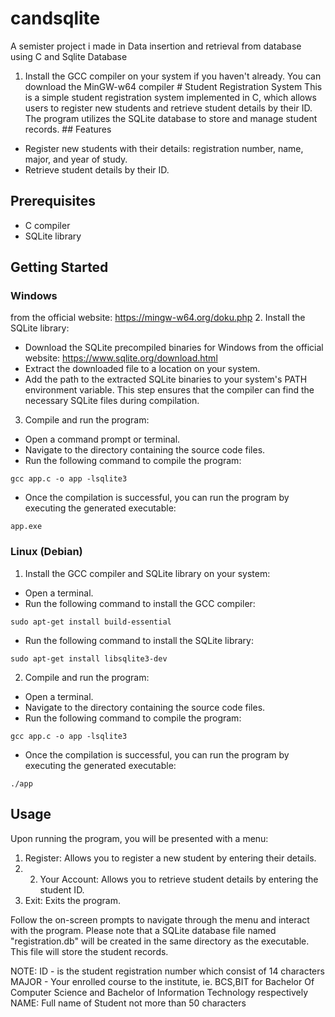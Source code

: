 # candsqlite
A semister project i made in Data insertion and retrieval from database using C and Sqlite Database


1. Install the GCC compiler on your system if you haven't already. You can download the MinGW-w64 compiler # Student Registration System 
This is a simple student registration system implemented in C, which allows users to register new students and retrieve student details by their ID. 
The program utilizes the SQLite database to store and manage student records. ## Features 
- Register new students with their details: registration number, name, major, and year of study. 
- Retrieve student details by their ID. 
## Prerequisites 
- C compiler 
- SQLite library 
## Getting Started 
### Windows 
from the official website: https://mingw-w64.org/doku.php 
2. Install the SQLite library: 
- Download the SQLite precompiled binaries for Windows from the official website: https://www.sqlite.org/download.html 
- Extract the downloaded file to a location on your system. 
- Add the path to the extracted SQLite binaries to your system's PATH environment variable. This step ensures that the compiler can find the necessary SQLite files during compilation. 
3. Compile and run the program: 
- Open a command prompt or terminal. 
- Navigate to the directory containing the source code files. 
- Run the following command to compile the program: 
``` 
gcc app.c -o app -lsqlite3 
``` 
- Once the compilation is successful, you can run the program by executing the generated executable: 
``` 
app.exe 
```
### Linux (Debian) 
1. Install the GCC compiler and SQLite library on your system: 
- Open a terminal. 
- Run the following command to install the GCC compiler: 
``` 
sudo apt-get install build-essential 
``` 
- Run the following command to install the SQLite library: 
``` 
sudo apt-get install libsqlite3-dev 
``` 
2. Compile and run the program: 
- Open a terminal. 
- Navigate to the directory containing the source code files. 
- Run the following command to compile the program: 
``` 
gcc app.c -o app -lsqlite3 
``` 
- Once the compilation is successful, you can run the program by executing the generated executable: 
``` 
./app 
``` 
## Usage 
Upon running the program, you will be presented with a menu: 
1. Register: Allows you to register a new student by entering their details.
2. 2. Your Account: Allows you to retrieve student details by entering the student ID.
3. Exit: Exits the program.

   
Follow the on-screen prompts to navigate through the menu and interact with the program. 
Please note that a SQLite database file named "registration.db" will be created in the same directory as the executable. This file will store the student records. 

NOTE: ID - is the student registration number which consist of 14 characters MAJOR - Your enrolled course to the institute, ie. BCS,BIT for Bachelor Of Computer Science and Bachelor of Information Technology respectively 
NAME: Full name of Student not more than 50 characters
